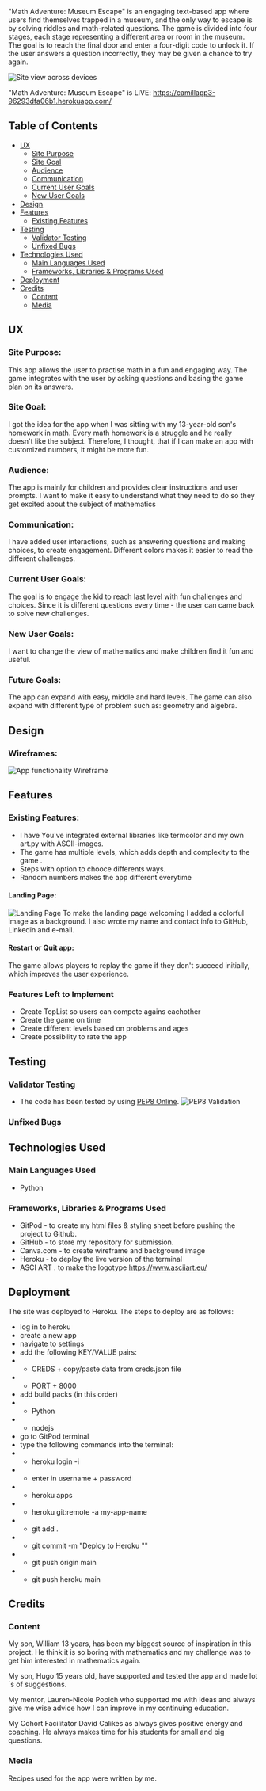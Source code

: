 "Math Adventure: Museum Escape" is an engaging text-based app where users find themselves trapped in a museum, and the only way to escape is by solving riddles and math-related questions. The game is divided into four stages, each stage representing a different area or room in the museum. The goal is to reach the final door and enter a four-digit code to unlock it. If the user answers a question incorrectly, they may be given a chance to try again.


![Site view across devices](/images/responsive.png)

"Math Adventure: Museum Escape" is LIVE: https://camillapp3-96293dfa06b1.herokuapp.com/


## Table of Contents
+ [UX](#ux "UX")
  + [Site Purpose](#site-purpose "Site Purpose")
  + [Site Goal](#site-goal "Site Goal")
  + [Audience](#audience "Audience")
  + [Communication](#communication "Communication")
  + [Current User Goals](#current-user-goals "Current User Goals")
  + [New User Goals](#new-user-goals "New User Goals")
+ [Design](#design "Design")
+ [Features](#features "Features")
  + [Existing Features](#existing-features "Existing Features")
+ [Testing](#testing "Testing")
  + [Validator Testing](#validator-testing "Validator Testing")
  + [Unfixed Bugs](#unfixed-bugs "Unfixed Bugs")
+ [Technologies Used](#technologies-used "Technologies Used")
  + [Main Languages Used](#main-languages-used "Main Languages Used")
  + [Frameworks, Libraries & Programs Used](#frameworks-libraries-programs-used "Frameworks, Libraries & Programs Used")
+ [Deployment](#deployment "Deployment")
+ [Credits](#credits "Credits")
  + [Content](#content "Content")
  + [Media](#media "Media")


## UX

### Site Purpose:
This app allows the user to practise math in a fun and engaging way. 
The game integrates with the user by asking questions and basing the game plan on its answers.

### Site Goal: 
I got the idea for the app when I was sitting with my 13-year-old son's homework in math. 
Every math homework is a struggle and he really doesn't like the subject.
Therefore, I thought, that if I can make an app with customized numbers, it might be more fun.

### Audience:
The app is mainly for children and provides clear instructions and user prompts. I want to make it easy to understand what they need to do so they get excited about the subject of mathematics

### Communication:
 I have added user interactions, such as answering questions and making choices, to create engagement.
  Different colors makes it easier to read the different challenges. 

### Current User Goals:
The goal is to engage the kid to reach last level with fun challenges and choices. Since it is different questions every time - the user can came back to solve new challenges. 

### New User Goals:
I want to change the view of mathematics and make children find it fun and useful.

### Future Goals:
The app can expand with easy, middle and hard levels. The game can also expand with different type of problem such as: geometry and algebra.

## Design

### Wireframes:
![App functionality Wireframe](images/responsive.png)

## Features

### Existing Features:
- I have You've integrated external libraries like termcolor and my own art.py with ASCII-images. 
- The game has multiple levels, which adds depth and complexity to the game .
- Steps with option to chooce differents ways.
- Random numbers makes the app different everytime

#### Landing Page:
![Landing Page](images/landing.png)
To make the landing page welcoming I added a colorful image as a background. 
I also wrote my name and contact info to GitHub, Linkedin and e-mail.

#### Restart or Quit app:
The game allows players to replay the game if they don't succeed initially, which improves the user experience.

### Features Left to Implement
- Create TopList so users can compete agains eachother
- Create the game on time
- Create different levels based on problems and ages
- Create possibility to rate the app

## Testing



### Validator Testing
- The code has been tested by using [PEP8 Online](http://pep8online.com/).
![PEP8 Validation](assets/images/readme-pep8.png)

### Unfixed Bugs

## Technologies Used

### Main Languages Used
- Python


### Frameworks, Libraries & Programs Used
- GitPod - to create my html files & styling sheet before pushing the project to Github.
- GitHub - to store my repository for submission.
- Canva.com - to create wireframe and background image 
- Heroku - to deploy the live version of the terminal
- ASCI ART . to make the logotype https://www.asciiart.eu/

## Deployment
The site was deployed to Heroku. The steps to deploy are as follows:
- log in to heroku
- create a new app
- navigate to settings
- add the following KEY/VALUE pairs:
- - CREDS + copy/paste data from creds.json file
- - PORT + 8000
- add build packs (in this order)
- - Python
- - nodejs
- go to GitPod terminal
- type the following commands into the terminal:
- - heroku login -i
- - enter in username + password
- - heroku apps
- - heroku git:remote -a my-app-name 
- - git add .
- - git commit -m "Deploy to Heroku ""
- - git push origin main
- - git push heroku main

## Credits

### Content
My son, William 13 years, has been my biggest source of inspiration in this project. 
He think it is so boring with mathematics and my challenge was to get him interested in mathematics again.

My son, Hugo 15 years old,  have supported and tested the app and made lot´s of suggestions.

My mentor, Lauren-Nicole Popich who supported me with ideas and always give me wise advice how I can improve in my continuing education. 

My Cohort Facilitator David Calikes as always gives positive energy and coaching. He always makes time for his students for small and big questions.

### Media
Recipes used for the app were written by me.
